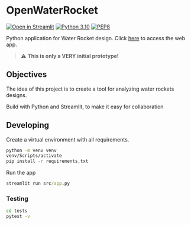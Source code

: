 # OpenWaterRocket

[![Open in Streamlit](https://static.streamlit.io/badges/streamlit_badge_black_white.svg?style=flat-square)](https://share.streamlit.io/lucas-schroeder/openwaterrocket/main/src/app.py)
[![Python 3.10](https://img.shields.io/badge/Python-3.10-blue?style=flat-square&logo=python)](https://www.python.org/)
[![PEP8](https://img.shields.io/badge/code%20style-pep8-orange.svg?style=flat-square)](https://www.python.org/dev/peps/pep-0008/)

Python application for Water Rocket design. Click [here](https://share.streamlit.io/lucas-schroeder/openwaterrocket/main/src/app.py) to access the web app.


> :warning: **This is only a VERY initial prototype!**

## Objectives

The idea of this project is to create a tool for analyzing water rockets designs.

Build with Python and Streamlit, to make it easy for collaboration


## Developing

Create a virtual environment with all requirements.

```cmd
python -m venv venv
venv/Scripts/activate
pip install -r requirements.txt
```

Run the app

```cmd
streamlit run src/app.py
```


### Testing

```cmd
cd tests
pytest -v
```